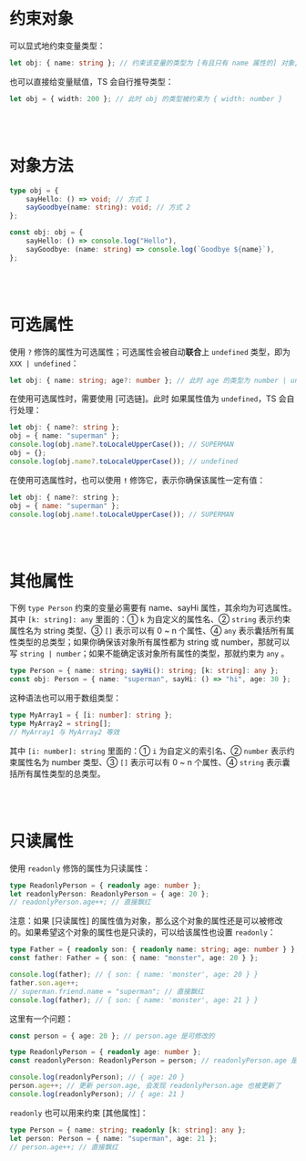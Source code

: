# 约束对象

可以显式地约束变量类型：

```ts
let obj: { name: string }; // 约束该变量的类型为 [有且只有 name 属性的] 对象, 且 name 的属性值类型必须为 string
```

也可以直接给变量赋值，TS 会自行推导类型：

```typescript
let obj = { width: 200 }; // 此时 obj 的类型被约束为 { width: number }
```

<br><br>

# 对象方法

```ts
type obj = {
    sayHello: () => void; // 方式 1
    sayGoodbye(name: string): void; // 方式 2
};

const obj: obj = {
    sayHello: () => console.log("Hello"),
    sayGoodbye: (name: string) => console.log(`Goodbye ${name}`),
};
```

<br><br>

# 可选属性

使用 `?` 修饰的属性为可选属性；可选属性会被自动**联合**上 `undefined` 类型，即为 `XXX | undefined`：

```typescript
let obj: { name: string; age?: number }; // 此时 age 的类型为 number | undefined;  注意, 可选属性要放到最后
```

在使用可选属性时，需要使用 [可选链]。此时 如果属性值为 `undefined`，TS 会自行处理：

```typescript
let obj: { name?: string };
obj = { name: "superman" };
console.log(obj.name?.toLocaleUpperCase()); // SUPERMAN
obj = {};
console.log(obj.name?.toLocaleUpperCase()); // undefined
```

在使用可选属性时，也可以使用 **`!`** 修饰它，表示你确保该属性一定有值：

```js
let obj: { name?: string };
obj = { name: "superman" };
console.log(obj.name!.toLocaleUpperCase()); // SUPERMAN
```

<br><br>

# 其他属性

下例 `type Person` 约束的变量必需要有 name、sayHi 属性，其余均为可选属性。其中 `[k: string]: any` 里面的：① `k` 为自定义的属性名、② `string` 表示约束属性名为 string 类型、③ `[]` 表示可以有 0 ~ n 个属性、④ `any` 表示囊括所有属性类型的总类型；如果你确保该对象所有属性都为 string 或 number，那就可以写 `string | number`；如果不能确定该对象所有属性的类型，那就约束为 `any` 。

```typescript
type Person = { name: string; sayHi(): string; [k: string]: any };
const obj: Person = { name: "superman", sayHi: () => "hi", age: 30 };
```

这种语法也可以用于数组类型：

```typescript
type MyArray1 = { [i: number]: string };
type MyArray2 = string[];
// MyArray1 与 MyArray2 等效
```

其中 `[i: number]: string` 里面的：① `i` 为自定义的索引名、② `number` 表示约束属性名为 number 类型、③ `[]` 表示可以有 0 ~ n 个属性、④ `string` 表示囊括所有属性类型的总类型。

<br><br>

# 只读属性

使用 `readonly` 修饰的属性为只读属性：

```ts
type ReadonlyPerson = { readonly age: number };
let readonlyPerson: ReadonlyPerson = { age: 20 };
// readonlyPerson.age++; // 直接飘红
```

注意：如果 [只读属性] 的属性值为对象，那么这个对象的属性还是可以被修改的。如果希望这个对象的属性也是只读的，可以给该属性也设置 `readonly`：

```ts
type Father = { readonly son: { readonly name: string; age: number } };
const father: Father = { son: { name: "monster", age: 20 } };

console.log(father); // { son: { name: 'monster', age: 20 } }
father.son.age++;
// superman.friend.name = "superman"; // 直接飘红
console.log(father); // { son: { name: 'monster', age: 21 } }
```

这里有一个问题：

```ts
const person = { age: 20 }; // person.age 是可修改的

type ReadonlyPerson = { readonly age: number };
const readonlyPerson: ReadonlyPerson = person; // readonlyPerson.age 是只读的

console.log(readonlyPerson); // { age: 20 }
person.age++; // 更新 person.age, 会发现 readonlyPerson.age 也被更新了
console.log(readonlyPerson); // { age: 21 }
```

`readonly` 也可以用来约束 [其他属性]：

```ts
type Person = { name: string; readonly [k: string]: any };
let person: Person = { name: "superman", age: 21 };
// person.age++; // 直接飘红
```

<br>
